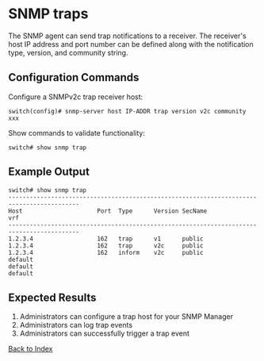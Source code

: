 # SNMP traps

The SNMP agent can send trap notifications to a receiver. The receiver's host IP address and port number can be defined along with the notification type, version, and community string.

## Configuration Commands

Configure a SNMPv2c trap receiver host:

```
switch(config)# snmp-server host IP-ADDR trap version v2c community xxx
```

Show commands to validate functionality:

```
switch# show snmp trap
```

## Example Output

```
switch# show snmp trap
------------------------------------------------------------------------------------------
Host                     Port  Type      Version SecName                         vrf
------------------------------------------------------------------------------------------
1.2.3.4                  162   trap      v1      public
1.2.3.4                  162   trap      v2c     public
1.2.3.4                  162   inform    v2c     public
default
default
default
```

## Expected Results

1. Administrators can configure a trap host for your SNMP Manager
2. Administrators can log trap events
3. Administrators can successfully trigger a trap event

[Back to Index](../index.md)
